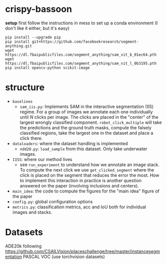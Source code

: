 # crispy-bassoon

**setup**
first follow the instructions in mess to set up a conda environment (I don't like it either, but it's easy)
```
pip install --upgrade pip
pip install git+https://github.com/facebookresearch/segment-anything.git
wget https://dl.fbaipublicfiles.com/segment_anything/sam_vit_b_01ec64.pth 
wget https://dl.fbaipublicfiles.com/segment_anything/sam_vit_l_0b3195.pth
pip install opencv-python scikit-image
```

# structure
- `baselines`
    - `sam_iis.py`: Implements SAM in the interactive segmentation (IIS) regime. For a group of images we annotate each one individually until $N$ clicks per image. The clicks are placed in the "center" of the largest wrongly classified component. `robot_click_multiple` will take the predictions and the ground truth masks, compute the falsely classified regions, take the largest one in the dataset and place a click there. 
- `dataloaders`: where the dataset handling is implemented
    - `ndd20.py`: `load_sample` from this dataset. Only take underwater images.
- `IISS`: where our method lives
    - see `run_experiment` to understand how we annotate an image stack. To compute the next click we use `get_clicked_segment` where the click is placed on the segment that reduces the error the most. How to implement this interaction in practice is another question answered on the paper (involving inclusions and centers).
- `main_idea`: the code to compute the figures for the "main idea" figure of the paper
- `config.py`: global configuration options
- `metrics.py`: classification metrics, acc and IoU both for individual images and stacks.


# Datasets
ADE20k following https://github.com/CSAILVision/placeschallenge/tree/master/instancesegmentation
PASCAL VOC (use torchvision datasets)
